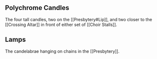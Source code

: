 ## Polychrome Candles
The four tall candles, two on the [[Presbytery#Lip]], and two closer to the [[Crossing Altar]] in front of either set of [[Choir Stalls]].

## Lamps
The candelabrae hanging on chains in the [[Presbytery]].